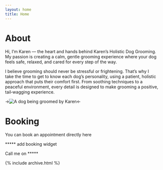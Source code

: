 ```yaml
---
layout: home
title: Home
---
```


# About

Hi, I’m Karen — the heart and hands behind Karen’s Holistic Dog Grooming. My passion is creating a calm, gentle grooming experience where your dog feels safe, relaxed, and cared for every step of the way.

I believe grooming should never be stressful or frightening. That’s why I take the time to get to know each dog’s personality, using a patient, holistic approach that puts their comfort first. From soothing techniques to a peaceful environment, every detail is designed to make grooming a positive, tail‑wagging experience.

->![A dog being groomed by Karen](/assets/files/dog1.jpg)<-

# Booking

You can book an appointment directly here

***** add booking widget

Call me on *****

{% include archive.html %}
